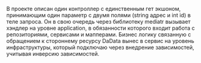 В проекте описан один контроллер с единственным гет экшоном, принимающим один параметр с двумя полями (string адрес и int id) в теле запроса. Он в свою очередь через библиотеку mediatr вызывает хэндлер на уровне application, в обязанности которого входит работа с репозиториями, сервисами и мапперами. Бизнес логику связанную с обращением к стороннему ресурсу DaData вынес в сервис на уровень инфраструктуры, который подключаю через внедрение зависимостей, учитывая инверсию зависимостей.

